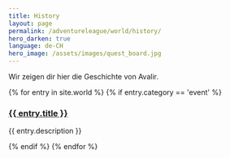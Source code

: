 ```yaml
---
title: History
layout: page
permalink: /adventureleague/world/history/
hero_darken: true
language: de-CH
hero_image: /assets/images/quest_board.jpg
---
```


Wir zeigen dir hier die Geschichte von Avalir.

{% for entry in site.world %}
{% if entry.category == 'event' %}

<div class="timeline-event">
  <p><a  href="{{ entry.url }}"><h3>{{ entry.title }}</h3></a></p>
  <p>{{ entry.description }}</p>
</div>
{% endif %}
{% endfor %}
